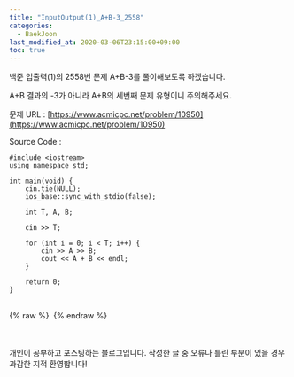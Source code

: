 ```yaml
---
title: "InputOutput(1)_A+B-3_2558"
categories: 
  - BaekJoon
last_modified_at: 2020-03-06T23:15:00+09:00
toc: true
---
```

백준 입출력(1)의 2558번 문제 A+B-3를 풀이해보도록 하겠습니다.<br/>

A+B 결과의 -3가 아니라 A+B의 세번째 문제 유형이니 주의해주세요.<br/>

문제 URL : [https://www.acmicpc.net/problem/10950](https://www.acmicpc.net/problem/10950)
<br/>

Source Code : 
~~~
#include <iostream>
using namespace std;

int main(void) {
	cin.tie(NULL);
	ios_base::sync_with_stdio(false);

	int T, A, B;

	cin >> T;

	for (int i = 0; i < T; i++) {
		cin >> A >> B;
		cout << A + B << endl;
	}

	return 0;
}
~~~

<br/>
{% raw %} <img src="https://ohjinjin.github.io/assets/images/20200306baekjoon_inputoutput_1/capture4.JPG" alt=""> {% endraw %}<br/>

<br/><br/>
개인이 공부하고 포스팅하는 블로그입니다. 작성한 글 중 오류나 틀린 부분이 있을 경우 과감한 지적 환영합니다!<br/><br/>